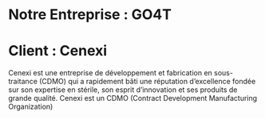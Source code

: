 # Notre Entreprise : GO4T

# Client : Cenexi
Cenexi est une entreprise de développement et fabrication en sous-traitance (CDMO) qui a rapidement bâti une réputation d’excellence fondée sur son expertise en stérile, son esprit d’innovation et ses produits de grande qualité.
Cenexi est un CDMO (Contract Development Manufacturing Organization)